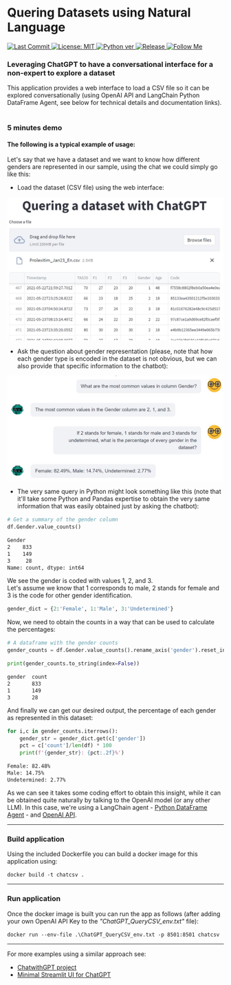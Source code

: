 # Quering Datasets using Natural Language

<p align="left">    
  <a href="https://github.com/raul-arrabales/LLM_Dataset_Quering/blob/main"> 
   <img alt="Last Commit" src="https://img.shields.io/github/last-commit/raul-arrabales/LLM_Dataset_Quering" target="_blank" />
  </a> 
   <a href="https://github.com/raul-arrabales/LLM_Dataset_Quering/blob/main/LICENSE">
    <img alt="License: MIT" src="https://img.shields.io/badge/license-MIT-yellow.svg" target="_blank" />
  </a> 
  <a href="https://github.com/raul-arrabales/LLM_Dataset_Quering/blob/main">
    <img alt="Python ver" src="https://img.shields.io/github/pipenv/locked/python-version/raul-arrabales/LLM_Dataset_Quering" target="_blank" />
  </a> 
   <a href="https://github.com/raul-arrabales/LLM_Dataset_Quering/blob/main">
    <img alt="Release" src="https://img.shields.io/github/v/tag/raul-arrabales/LLM_Dataset_Quering" target="_blank"/>
  </a>
  <a href="https://github.com/raul-arrabales">
    <img alt="Follow Me" src="https://img.shields.io/github/followers/raul-arrabales" target="_blank"/>
  </a>
</p>


### Leveraging ChatGPT to have a conversational interface for a non-expert to explore a dataset

This application provides a web interface to load a CSV file so it can be explored conversationally (using OpenAI API and LangChain Python DataFrame Agent, see below for technical details and documentation links).
<br>&nbsp;<br>

### 5 minutes demo



#### The following is a typical example of usage:<br>
Let's say that we have a dataset and we want to know how different genders are represented in our sample, using the chat we could simply go like this: 

- Load the dataset (CSV file) using the web interface: 

<img src="https://github.com/raul-arrabales/LLM_Dataset_Quering/blob/main/media/QG_Streamlit.JPG" width="520">

- Ask the question about gender representation (please, note that how each gender type is encoded in the dataset is not obvious, but we can also provide that specific information to the chatbot): 

<img src="https://github.com/raul-arrabales/LLM_Dataset_Quering/blob/main/media/QG_ChatGPT.JPG" width="520">

- The very same query in Python might look something like this (note that it'll take some Python and Pandas expertise to obtain the very same information that was easily obtained just by asking the chatbot): 

```python
# Get a summary of the gender column
df.Gender.value_counts()
```
```
Gender
2    833
1    149
3     28
Name: count, dtype: int64
```
We see the gender is coded with values 1, 2, and 3.<br>
Let's assume we know that 1 corresponds to male, 2 stands for female and 3 is the code for other gender identification.
```python
gender_dict = {2:'Female', 1:'Male', 3:'Undetermined'}
```
Now, we need to obtain the counts in a way that can be used to calculate the percentages:
```python
# A dataframe with the gender counts
gender_counts = df.Gender.value_counts().rename_axis('gender').reset_index(name='count')
```
```python
print(gender_counts.to_string(index=False))
```
```
gender	count
2       833
1       149
3       28
```
And finally we can get our desired output, the percentage of each gender as represented in this dataset: 
```python
for i,c in gender_counts.iterrows():
    gender_str = gender_dict.get(c['gender'])
    pct = c['count']/len(df) * 100
    print(f'{gender_str}: {pct:.2f}%')
```
```
Female: 82.48%
Male: 14.75%
Undetermined: 2.77%
```
As we can see it takes some coding effort to obtain this insight, while it can be obtained quite naturally by talking to the OpenAI model (or any other LLM). In this case, we're using a LangChain agent - [Python DataFrame Agent](https://python.langchain.com/en/latest/modules/agents/toolkits/examples/pandas.html) - and [OpenAI API](https://platform.openai.com/docs/api-reference/chat). <br>

___

### Build application
Using the included Dockerfile you can build a docker image for this application using: 
```
docker build -t chatcsv .
```
___

### Run application
Once the docker image is built you can run the app as follows (after adding your own OpenAI API Key to the *"ChatGPT_QueryCSV_env.txt"* file): 
```
docker run --env-file .\ChatGPT_QueryCSV_env.txt -p 8501:8501 chatcsv
```
___

For more examples using a similar approach see: 
- [ChatwithGPT project](https://github.com/bijucyborg/chatwithcsv)
- [Minimal Streamlit UI for ChatGPT](https://github.com/marshmellow77/streamlit-chatgpt-ui/)

